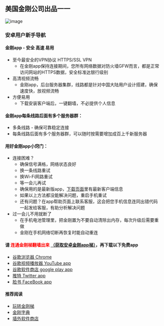 ## 美国金刚公司出品一一

![image](l-w-s-athird.png)


### 安卓用户新手导航
#### 金刚app - 安全 高速 易用 
- 至今最安全的VPN协议 HTTPS/SSL VPN
  - 在金刚app保持连接期间，您所有网络数据对防火墙GFW而言，都是正常访问网站的HTTPS数据，安全标准达银行级别
- 高清视频流畅
  - 金刚app，后台服务器集群，线路都是针对中国大陆用户设计搭建，确保速度快，放视频流畅
- 方便易用
  - 下载安装客户端后，一键翻墙，不必提供个人信息

#### 金刚app每条线路后面有多个服务器群：
- 多条线路 - 确保可靠稳定连接
- 每条线路后面有多个服务器群，可以随时按需要增加成百上千新服务器

#### 用好金刚app小窍门：
- 连接困难？
  - 确保信号满格，网络状态良好
  - 换一条线路重试
  - 换Wi-Fi网路重试
  - 等一会儿再试
  - 确保用的是最新版app，[下载页面](https://github.com/a2zitpro/web/blob/master/dl.md)里有最新客户端信息
  - 如果以上方法都没能解决问题，重启手机重试
  - 还有问题？在app帮助页面上联系客服，这会把您手机信息连同出错代码一起发给客服，有助分析解决问题
- 过一会儿不用就断了 
  - 在手机电池管理里，把金刚置为不要自动清除出内存，每次升级后需要重做
  - 金刚在手机网络切断再恢复时能自动重连

#### 请<font color="Red"> 连通金刚梯翻墙出来 </font>[（获取安卓金刚app梯）](https://github.com/a2zitpro/web/blob/master/dl.md)，再下载以下免费app
- [谷歌浏览器 Chrome](https://github.com/a2zitpro/web/blob/master/downloadchrome.md)
- [谷歌视频播放器 YouTube app](https://github.com/a2zitpro/web/blob/master/downloadyoutubeapp.md)
- [谷歌软件商店 google play app](https://github.com/a2zitpro/web/blob/master/downloadgoogleplayapp.md)
- [推特 Twitter app](https://github.com/a2zitpro/web/blob/master/downloadtwitterapp.md)
- [脸书 FaceBook app](https://github.com/a2zitpro/web/blob/master/downloadfacebookapp.md)

#### 推荐阅读
- [玩转金刚梯](https://github.com/a2zitpro/web/blob/master/dl.md)
- [金刚字典](https://github.com/a2zitpro/web/blob/master/金刚产品-金刚1.0金刚号梯.md)
- [墙外软件商店](https://github.com/a2zitpro/web/blob/master/appstores.md)
